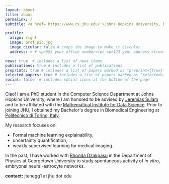 ```yaml
---
layout: about
title: about
permalink: /
subtitle: <a href='https://www.cs.jhu.edu/'>Johns Hopkins University, Baltimore, MD</a>

profile:
  align: right
  image: prof_pic.jpg
  image_cicular: false # crops the image to make it circular
  address: > # <p>555 your office number</p> <p>123 your address street</p> <p>Your City, State 12345</p>

news: true  # includes a list of news items
publications: true # includes a list of publications
preprints: true # includes a list of papers marked as "preprint={true}"
selected_papers: true # includes a list of papers marked as "selected={true}"
social: false  # includes social icons at the bottom of the page
---
```


Ciao! I am a PhD student in the Computer Science Department at Johns Hopkins University, where I am honored to be advised by [Jeremias Sulam](https://sites.google.com/view/jsulam) and to be affiliated with the [Mathematical Institute for Data Science](https://www.minds.jhu.edu/). Prior to joining JHU, I obtained my Bachelor's degree in Biomedical Engineering at [Politecnico di Torino, Italy](https://www.polito.it/).

My research focuses on:

- Formal machine learning explainability,
- uncertainty quantification,
- weakly supervised learning for medical imaging.

In the past, I have worked with [Rhonda Dzakpasu](https://physics.georgetown.edu/rhonda-dzakpasu/) in the Department of Physics at Georgetown University to study spontaneous activity of *in vitro*, embryonal neural-astrocyte networks.

**contact:** jtenegg1 at jhu dot edu
